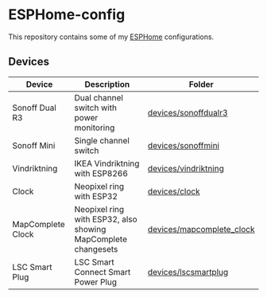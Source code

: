 # ESPHome-config

This repository contains some of my [ESPHome](https://esphome.io/) configurations.

## Devices

| Device            | Description                                                   | Folder                                                           |
| ----------------- | ------------------------------------------------------------- | ---------------------------------------------------------------- |
| Sonoff Dual R3    | Dual channel switch with power monitoring                     | [devices/sonoffdualr3](devices/sonoffdualr3/README.md)           |
| Sonoff Mini       | Single channel switch                                         | [devices/sonoffmini](devices/sonoffmini/README.md)               |
| Vindriktning      | IKEA Vindriktning with ESP8266                                | [devices/vindriktning](devices/vindriktning/README.md)           |
| Clock             | Neopixel ring with ESP32                                      | [devices/clock](devices/clock/README.md)                         |
| MapComplete Clock | Neopixel ring with ESP32, also showing MapComplete changesets | [devices/mapcomplete_clock](devices/mapcomplete_clock/README.md) |
| LSC Smart Plug    | LSC Smart Connect Smart Power Plug                            | [devices/lscsmartplug](devices/lscsmartplug/README.md)           |
